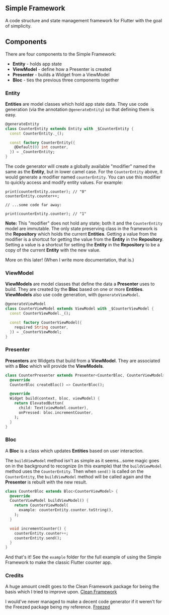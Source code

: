 ## Simple Framework
A code structure and state management framework for Flutter with the goal of simplicity.

## Components

There are four components to the Simple Framework:
 - **Entity** - holds app state
 - **ViewModel** - define how a Presenter is created
 - **Presenter** - builds a Widget from a ViewModel
 - **Bloc** - ties the previous three components together

### Entity

**Entities** are model classes which hold app state data. They use code generation (via the annotation
`@generateEntity`) so that defining them is easy.

```dart
@generateEntity
class CounterEntity extends Entity with _$CounterEntity {
  const CounterEntity._();

  const factory CounterEntity({
    @Default(0) int counter,
  }) = _CounterEntity;
}
```

The code generator will create a globally available "modifier" named the same as the **Entity**, but
in lower camel case. For the `CounterEntity` above, it would generate a modifier named
`counterEntity`. You can use this modifier to quickly access and modify entity values. For example:

```
print(counterEntity.counter); // "0"
counterEntity.counter++;

// ...some code far away:

print(counterEntity.counter); // "1"
```

**Note:** This "modifier" does not hold any state; both it and the `CounterEntity` model are
immutable. The only state preserving class in the framework is the **Repository** which holds the
current **Entities**. Getting a value from the modifier is a shortcut for getting the value from
the **Entity** in the **Repository**. Setting a value is a shortcut for setting the **Entity** in
the **Repository** to be a copy of the current **Entity** with the new value.

More on this later! (When I write more documentation, that is.)

### ViewModel

**ViewModels** are model classes that define the data a **Presenter** uses to build. They are created by the
**Bloc** based on one or more **Entities**. **ViewModels** also use code generation, with `@generateViewModel`.

```dart
@generateViewModel
class CounterViewModel extends ViewModel with _$CounterViewModel {
  const CounterViewModel._();

  const factory CounterViewModel({
    required String counter,
  }) = _CounterViewModel;
}
```

### Presenter

**Presenters** are Widgets that build from a **ViewModel**. They are associated with a **Bloc** which will
provide the **ViewModels**.

```dart
class CounterPresenter extends Presenter<CounterBloc, CounterViewModel> {
  @override
  CounterBloc createBloc() => CounterBloc();

  @override
  Widget build(context, bloc, viewModel) {
    return ElevatedButton(
      child: Text(viewModel.counter),
      onPressed: bloc.incrementCounter,
    );
  }
}
```

### Bloc

A **Bloc** is a class which updates **Entities** based on user interaction.

The `buildViewModel` method isn't as simple as it seems...some magic goes on in the background
to recognize (in this example) that the `buildViewModel` method uses the `CounterEntity`. Then
when `send()` is called on the `CounterEntity`, the `buildViewModel` method will be called again
and the **Presenter** is rebuilt with the new result.

```dart
class CounterBloc extends Bloc<CounterViewModel> {
  @override
  CounterViewModel buildViewModel() {
    return CounterViewModel(
      example: counterEntity.counter.toString(),
    );
  }

  void incrementCounter() {
    counterEntity.counter++;
    counterEntity.send();
  }
}
```

And that's it!
See the `example` folder for the full example of using the Simple Framework to make the classic
Flutter counter app.

### Credits
A huge amount credit goes to the Clean Framework package for being the basis which I tried to
improve upon.
[Clean Framework](https://pub.dev/packages/clean_framework/versions/0.4.2)

I would've never managed to make a decent code generator if it weren't for the Freezed package
being my reference.
[Freezed](https://pub.dev/packages/freezed)
